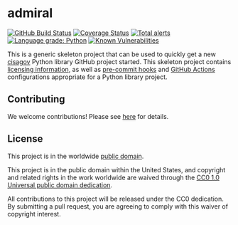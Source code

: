 # admiral #

[![GitHub Build Status](https://github.com/cisagov/admiral/workflows/build/badge.svg)](https://github.com/cisagov/admiral/actions)
[![Coverage Status](https://coveralls.io/repos/github/cisagov/admiral/badge.svg?branch=develop)](https://coveralls.io/github/cisagov/admiral?branch=develop)
[![Total alerts](https://img.shields.io/lgtm/alerts/g/cisagov/admiral.svg?logo=lgtm&logoWidth=18)](https://lgtm.com/projects/g/cisagov/admiral/alerts/)
[![Language grade: Python](https://img.shields.io/lgtm/grade/python/g/cisagov/admiral.svg?logo=lgtm&logoWidth=18)](https://lgtm.com/projects/g/cisagov/admiral/context:python)
[![Known Vulnerabilities](https://snyk.io/test/github/cisagov/admiral/develop/badge.svg)](https://snyk.io/test/github/cisagov/admiral)

This is a generic skeleton project that can be used to quickly get a
new [cisagov](https://github.com/cisagov) Python library GitHub
project started.  This skeleton project contains [licensing
information](LICENSE), as well as
[pre-commit hooks](https://pre-commit.com) and
[GitHub Actions](https://github.com/features/actions) configurations
appropriate for a Python library project.

## Contributing ##

We welcome contributions!  Please see [here](CONTRIBUTING.md) for
details.

## License ##

This project is in the worldwide [public domain](LICENSE).

This project is in the public domain within the United States, and
copyright and related rights in the work worldwide are waived through
the [CC0 1.0 Universal public domain
dedication](https://creativecommons.org/publicdomain/zero/1.0/).

All contributions to this project will be released under the CC0
dedication. By submitting a pull request, you are agreeing to comply
with this waiver of copyright interest.
